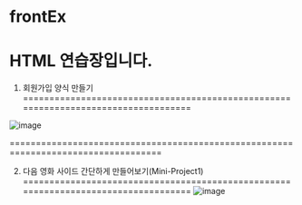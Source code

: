 # frontEx
HTML 연습장입니다.
===================================================================================



1. 회원가입 양식 만들기
===================================================================================

![image](https://github.com/devpigKing/Web-Client/assets/137087678/b902f955-becd-43c7-9d5c-bda3ee73a241)


===================================================================================

2. 다음 영화 사이드 간단하게 만들어보기(Mini-Project1)
===================================================================================
![image](https://github.com/devpigKing/Web-Client/assets/137087678/b385e94d-4792-47f4-bc99-620fe1fa1310)
